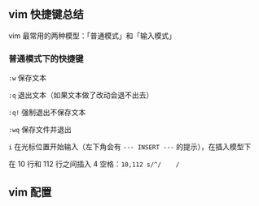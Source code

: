 ## vim 快捷键总结

vim 最常用的两种模型：「普通模式」和「输入模式」

### 普通模式下的快捷键

`:w` 保存文本

`:q` 退出文本（如果文本做了改动会退不出去）

`:q!` 强制退出不保存文本

`:wq` 保存文件并退出

`i` 在光标位置开始输入（左下角会有 `--- INSERT ---` 的提示），在插入模型下

在 10 行和 112 行之间插入 4 空格：`10,112 s/^/    /`

## vim 配置
